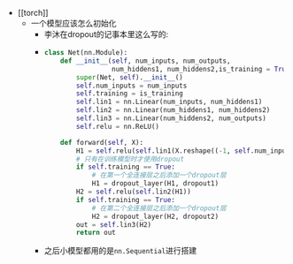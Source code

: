 - [[torch]]
	- 一个模型应该怎么初始化
		- 李沐在dropout的记事本里这么写的:
		- ```python
		  class Net(nn.Module):
		      def __init__(self, num_inputs, num_outputs, 
		                   num_hiddens1, num_hiddens2,is_training = True):
		          super(Net, self).__init__()
		          self.num_inputs = num_inputs
		          self.training = is_training
		          self.lin1 = nn.Linear(num_inputs, num_hiddens1)
		          self.lin2 = nn.Linear(num_hiddens1, num_hiddens2)
		          self.lin3 = nn.Linear(num_hiddens2, num_outputs)
		          self.relu = nn.ReLU()
		  
		      def forward(self, X):
		          H1 = self.relu(self.lin1(X.reshape((-1, self.num_inputs))))
		          # 只有在训练模型时才使用dropout
		          if self.training == True:
		              # 在第一个全连接层之后添加一个dropout层
		              H1 = dropout_layer(H1, dropout1)
		          H2 = self.relu(self.lin2(H1))
		          if self.training == True:
		              # 在第二个全连接层之后添加一个dropout层
		              H2 = dropout_layer(H2, dropout2)
		          out = self.lin3(H2)
		          return out
		  ```
		- 之后小模型都用的是`nn.Sequential`进行搭建